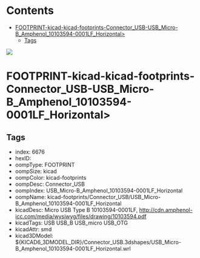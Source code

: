 



Contents
========

* [FOOTPRINT-kicad-kicad-footprints-Connector_USB-USB_Micro-B_Amphenol_10103594-0001LF_Horizontal>](#footprint-kicad-kicad-footprints-connector_usb-usb_micro-b_amphenol_10103594-0001lf_horizontal)
	* [Tags](#tags)
  
![][im]
# FOOTPRINT-kicad-kicad-footprints-Connector_USB-USB_Micro-B_Amphenol_10103594-0001LF_Horizontal>

## Tags

- index: 6676
- hexID: 
- oompType: FOOTPRINT
- oompSize: kicad
- oompColor: kicad-footprints
- oompDesc: Connector_USB
- oompIndex: USB_Micro-B_Amphenol_10103594-0001LF_Horizontal
- oompName: kicad-footprints/Connector_USB/USB_Micro-B_Amphenol_10103594-0001LF_Horizontal
- kicadDesc: Micro USB Type B 10103594-0001LF, http://cdn.amphenol-icc.com/media/wysiwyg/files/drawing/10103594.pdf
- kicadTags: USB USB_B USB_micro USB_OTG
- kicadAttr: smd
- kicad3DModel: ${KICAD6_3DMODEL_DIR}/Connector_USB.3dshapes/USB_Micro-B_Amphenol_10103594-0001LF_Horizontal.wrl



[im]: image.png
